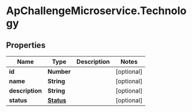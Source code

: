 # ApChallengeMicroservice.Technology

## Properties
Name | Type | Description | Notes
------------ | ------------- | ------------- | -------------
**id** | **Number** |  | [optional] 
**name** | **String** |  | [optional] 
**description** | **String** |  | [optional] 
**status** | [**Status**](Status.md) |  | [optional] 


